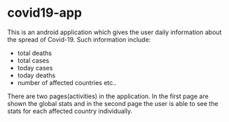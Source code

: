 # covid19-app

This is an android application which gives the user daily information about the spread of Covid-19. 
Such information include:
  - total deaths
  - total cases
  - today cases
  - today deaths
  - number of affected countries etc..
    
There are two pages(activities) in the application. In the first page are shown the global stats and in the second page the user is able to see the stats for each 
affected country individually.  
